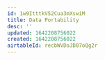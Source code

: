 ```yaml
---
id: 1w9ItttkV52Cua3mXswiM
title: Data Portability
desc: ''
updated: 1642208756022
created: 1642208756022
airtableId: recbWVDoJD07oQg2r
---
```


